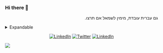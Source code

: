 ### Hi there 👋

<!--
**RonnyO/RonnyO** is a ✨ _special_ ✨ repository because its `README.md` (this file) appears on your GitHub profile.

Here are some ideas to get you started:

- 🔭 I’m currently working on ...
- 🌱 I’m currently learning ...
- 👯 I’m looking to collaborate on ...
- 🤔 I’m looking for help with ...
- 💬 Ask me about ...
- 📫 How to reach me: ...
- 😄 Pronouns: ...
- ⚡ Fun fact: ...
-->

<p dir="rtl">
  גם עברית עובדת, מימין לשמאל אם תרצו.
  </p>
  
  <details>
  <summary>Expandable</summary>
  👯‍♀️👯‍♀️👯‍♀️
  </details>

<p align="center">
  <a href="https://www.linkedin.com/il/RonnyOrbach/"><img alt="LinkedIn" src="https://img.shields.io/badge/LinkedIn-RonnyOrbach-blue?style=flat-square&logo=linkedin"></a>
  <a href="https://www.twitter.com/RonnyOrbach"><img alt="Twitter" src="https://img.shields.io/badge/Twitter-RonnyO-blue?style=flat-square&logo=twitter"></a>
  <a href="https://www.facebook.com/RonnyO"><img alt="LinkedIn" src="https://img.shields.io/badge/Facebook-RonnyOrbach-blue?style=flat-square&logo=facebook"></a>

![](https://komarev.com/ghpvc/?username=RonnyO)
</p>
